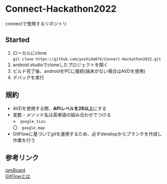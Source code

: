 # Connect-Hackathon2022

connectで使用するリポジトリ

## Started
1. ローカルにclone<br>
```git clone https://github.com/yoshida874/Connect-Hackathon2022.git```<br>
2. android studioでcloneしたプロジェクトを開く<br>
3. ビルド完了後、androidをPCに接続(端末がない場合はAVDを使用)
4. デバッグを実行

## 規約
- AVDを使用する際、**APIレベルを28以上**にする
- 変数・メソッド名は英単語の組み合わせでつける<br>
×　`google_tizu` <br>
〇　`google_map`
- GitFlowに基づいてgitを運用するため、必ずdevelopからブランチを作成し作業を行う

## 参考リンク
[jamBoard](https://jamboard.google.com/d/1ZstdE-ezQVr2JtHZgt7kIBWng_te82wNWCXQgJtK_E4/viewer?f=0)<br>
[GitFlowとは](https://qiita.com/KosukeSone/items/514dd24828b485c69a05)
